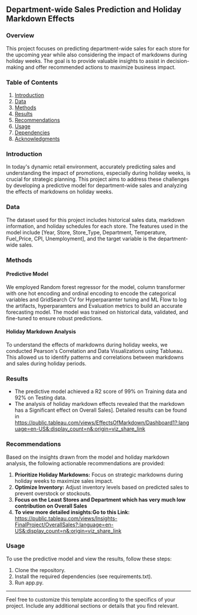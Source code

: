 ## Department-wide Sales Prediction and Holiday Markdown Effects

### Overview

This project focuses on predicting department-wide sales for each store for the upcoming year while also considering the impact of markdowns during holiday weeks. The goal is to provide valuable insights to assist in decision-making and offer recommended actions to maximize business impact.

### Table of Contents

1. [Introduction](#introduction)
2. [Data](#data)
3. [Methods](#methods)
4. [Results](#results)
5. [Recommendations](#recommendations)
6. [Usage](#usage)
7. [Dependencies](#dependencies)
8. [Acknowledgments](#acknowledgments)

### Introduction

In today's dynamic retail environment, accurately predicting sales and understanding the impact of promotions, especially during holiday weeks, is crucial for strategic planning. This project aims to address these challenges by developing a predictive model for department-wide sales and analyzing the effects of markdowns on holiday weeks.

### Data

The dataset used for this project includes historical sales data, markdown information, and holiday schedules for each store. The features used in the model include [Year, Store, Store_Type, Department, Temperature, Fuel_Price, CPI, Unemployment], and the target variable is the department-wide sales.

### Methods

#### Predictive Model

We employed Random forest regressor for the model, column transformer with one hot encoding and ordinal encoding to encode the categorical variables and GridSearch CV for Hyperparamter tuning and ML Flow to log the artifacts, hyperparamters and Evaluation metrics to build an accurate forecasting model. The model was trained on historical data, validated, and fine-tuned to ensure robust predictions.

#### Holiday Markdown Analysis

To understand the effects of markdowns during holiday weeks, we conducted Pearson's Correlation and Data Visualizations using Tablueau. This allowed us to identify patterns and correlations between markdowns and sales during holiday periods.

### Results

- The predictive model achieved a R2 score of 99% on Training data and 92% on Testing data.
- The analysis of holiday markdown effects revealed that the markdown has a Significant effect on Overall Sales]. Detailed results can be found in
  https://public.tableau.com/views/EffectsOfMarkdown/Dashboard1?:language=en-US&:display_count=n&:origin=viz_share_link

### Recommendations

Based on the insights drawn from the model and holiday markdown analysis, the following actionable recommendations are provided:

1. **Prioritize Holiday Markdowns:** Focus on strategic markdowns during holiday weeks to maximize sales impact.
2. **Optimize Inventory:** Adjust inventory levels based on predicted sales to prevent overstock or stockouts.
3. **Focus on the Least Stores and Department which has very much low contribution on Overall Sales**
4. **To view more detailed insights:Go to this Link:**
   https://public.tableau.com/views/Insights-FinalProject/OverallSales?:language=en-US&:display_count=n&:origin=viz_share_link

### Usage

To use the predictive model and view the results, follow these steps:

1. Clone the repository.
2. Install the required dependencies (see requirements.txt).
3. Run app.py.

---

Feel free to customize this template according to the specifics of your project. Include any additional sections or details that you find relevant.
